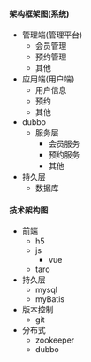 #### 架构框架图(系统)

- 管理端(管理平台)
    - 会员管理
    - 预约管理
    - 其他
- 应用端(用户端)
    - 用户信息
    - 预约
    - 其他
- dubbo
    - 服务层
        - 会员服务
        - 预约服务
        - 其他
- 持久层
    - 数据库

#### 技术架构图

- 前端
    - h5
    - js
        - vue
    - taro
- 持久层
    - mysql
    - myBatis
- 版本控制
    - git
- 分布式
    - zookeeper
    - dubbo
